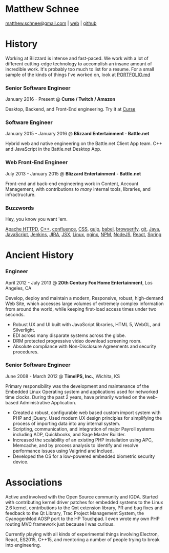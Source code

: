 ﻿# Matthew Schnee
matthew.schnee@gmail.com | [web](http://matthew.engineer) | [github](https://github.com/mschnee)

# History
Working at Blizzard is intense and fast-paced.  We work with a lot of different cutting-edge technology to accomplish an insane amount of incredible work.  It's probably too much to list for a resume.  For a small sample of the kinds of things I've worked on, look at [PORTFOLIO.md](PORTFOLIO.md)

### Senior Software Engineer
January 2016  - Present @ __Curse / Twitch / Amazon__

Desktop, Backend, and Front-End engineering.  Try it at [Curse](https://www.curse.com/login)

### Software Engineer
January 2015 - January 2016 @ __Blizzard Entertainment - Battle.net__

Hybrid web and native engineering on the Battle.net Client App team.  C++ and JavaScript in the Battle.net Desktop App.

### Web Front-End Engineer
July 2013 - January 2015 @ __Blizzard Entertainment - Battle.net__

Front-end and back-end engineering work in Content, Account Management, with contributions to _many_ internal tools, libraries, and infractructure.

### Buzzwords
Hey, you know you want 'em.

[Apache HTTPD](https://httpd.apache.org/), [C++](https://github.com/isocpp/CppCoreGuidelines/blob/master/CppCoreGuidelines.md), [confluence](https://www.atlassian.com/software/confluence), [CSS](http://sass-lang.com/), [gulp](http://gulpjs.com/), [babel](https://babeljs.io/), [browserify](http://browserify.org/), [git](https://git-scm.com/), [Java](https://www.jetbrains.com/idea/), [JavaScript](http://www.ecma-international.org/ecma-262/6.0/), [Jenkins](https://jenkins-ci.org/), [JIRA](https://www.atlassian.com/software/jira), [JSX](https://facebook.github.io/react/docs/jsx-in-depth.html), [Linux](https://www.gentoo.org/), [nginx](https://www.nginx.com/), [NPM](https://www.npmjs.com/), [NodeJS](https://nodejs.org/en/), [React](https://facebook.github.io/react/), [Spring](http://spring.io/)

# Ancient History
### Engineer
April 2012 - July 2013 @ __20th Century Fox Home Entertainment__, Los Angeles, CA

Develop, deploy and maintain a modern, Responsive, robust, high-demand Web Site, which accesses large volumes of extremely complex information from around the world, while keeping first-load access times under two seconds.
- Robust UX and UI built with JavaScript libraries, HTML 5, WebGL, and Silverlight.
- EDI across many disparate systems across the globe.
- DRM protected progressive video download screening room.
- Absolute compliance with Non-Disclosure Agreements and security procedures.

### Senior Software Engineer
June 2008 - March 2012 @ __TimeIPS, Inc.__, Wichita, KS

Primary responsibility was the development and maintenance of the Embedded Linux Operating system and applications used for networked time clocks.  During the past 2 years, have primarily worked on the web-based Administrative Application.
- Created a robust, configurable web based custom import system with PHP and jQuery.  Used modern UX design principles for simplifying the process of importing data into any internal system.
- Scripting, communication, and integration of major Payroll systems including ADP, Quickbooks, and Sage Master Builder.
- Increased the scalability of an existing PHP installation using APC, Memcache, and by process analysis to identify and resolve performance issues using Valgrind and Inclued.
- Developed the OS for a low-powered embedded biometric security device.


# Associations
Active and involved with the Open Source community and IGDA.  Started with contributing kernel driver patches for embedded systems to the Linux 2.6 kernel, contributions to the Qxt extension library, PR and bug fixes and feedback to the Qt Library, Trac Project Management System, the CyanogenMod AOSP port to the HP Touchpad.  I even wrote my own PHP routing MVC framework just because I was curious.

Currently playing with all kinds of experimental things involving Electron, React, ES2015, C++15, and mentoring a number of people trying to break into engineering.

